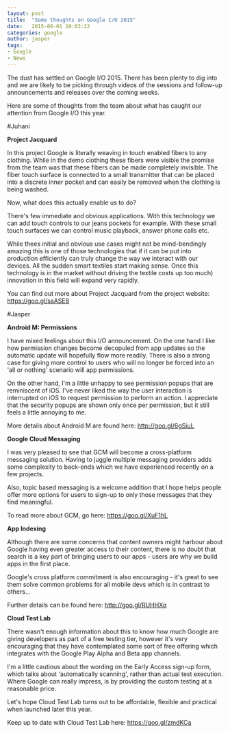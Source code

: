 ```yaml
---
layout: post
title:  "Some thoughts on Google I/O 2015"
date:   2015-06-01 10:03:22
categories: google
author: jasper
tags:
- Google
- News
---
```

The dust has settled on Google I/O 2015.  There has been plenty to dig into and we are likely to be picking through videos of the sessions and follow-up announcements and releases over the coming weeks.

Here are some of thoughts from the team about what has caught our attention from Google I/O this year.

<!--more-->

#Juhani

**Project Jacquard**

In this project Google is literally weaving in touch enabled fibers to any clothing. While in the demo clothing these fibers were visible the promise from the team was that these fibers can be made completely invisible. The fiber touch surface is connected to a small transmitter that can be placed into a discrete inner pocket and can easily be removed when the clothing is being washed.

Now, what does this actually enable us to do? 

There's few immediate and obvious applications. With this technology we can add touch controls to our jeans pockets for example. With these small touch surfaces we can control music playback, answer phone calls etc. 

While thees initial and obvious use cases might not be mind-bendingly amazing this is one of those technologies that if it can be put into production efficiently can truly change the way we interact with our devices. All the sudden smart textiles start making sense. Once this technology is in the market without driving the textile costs up too much) innovation in this field will expand very rapidly.

You can find out more about Project Jacquard from the project website:
<a href="https://goo.gl/saASE8" target="_blank">https://goo.gl/saASE8</a>

#Jasper

**Android M: Permissions**

I have mixed feelings about this I/O announcement.  On the one hand I like how permission changes become decopuled from app updates so the automatic update will hopefully flow more readily.  There is also a strong case for giving more control to users who will no longer be forced into an 'all or nothing' scenario will app permissions.

On the other hand, I'm a little unhappy to see permission popups that are reminiscent of iOS. I've never liked the way the user interaction is interrupted on iOS to request permission to perform an action. I appreciate that the security popups are shown only once per permission, but it still feels a little annoying to me.

More details about Android M are found here: <a href="http://goo.gl/6gSiuL" target="_blank">http://goo.gl/6gSiuL</a>

**Google Cloud Messaging**

I was very pleased to see that GCM will become a cross-platform messaging solution. Having to juggle multiple messaging providers adds some complexity to back-ends which we have experienced recently on a few projects.

Also, topic based messaging is a welcome addition that I hope helps people offer more options for users to sign-up to only those messages that they find meaningful.
 
To read more about GCM, go here: <a href="https://goo.gl/XuF1hL" target="_blank">https://goo.gl/XuF1hL</a>


**App Indexing**

Although there are some concerns that content owners might harbour about Google having even greater access to their content, there is no doubt that search is a key part of bringing users to our apps - users are why we build apps in the first place.

Google's cross platform commitment is also encouraging - it's great to see them solve common problems for all mobile devs which is in contrast to others...

Further details can be found here: <a href="http://goo.gl/RUHHXq" target="_blank">http://goo.gl/RUHHXq</a>


**Cloud Test Lab**

There wasn't enough information about this to know how much Google are giving developers as part of a free testing tier, however it's very encouraging that they have contemplated some sort of free offering which integrates with the Google Play Alpha and Beta app channels. 

I'm a little cautious about the wording on the Early Access sign-up form, which talks about 'automatically scanning', rather than actual test execution. Where Google can really impress, is by providing the custom testing at a reasonable price.

Let's hope Cloud Test Lab turns out to be affordable, flexible and practical when launched later this year.


Keep up to date with Cloud Test Lab here: <a href="https://goo.gl/zmdKCa" target="_blank">https://goo.gl/zmdKCa</a>

